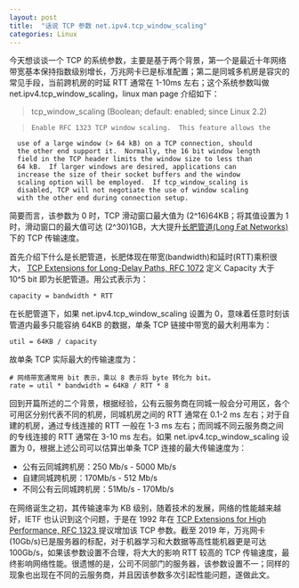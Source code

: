 ```yaml
---
layout: post
title:  "话说 TCP 参数 net.ipv4.tcp_window_scaling"
categories: Linux
---
```


今天想谈谈一个 TCP 的系统参数，主要是基于两个背景，第一个是最近十年网络带宽基本保持指数级别增长，万兆网卡已是标准配置；第二是同城多机房是容灾的常见手段，当前跨机房的时延 RTT 通常在 1-10ms 左右；这个系统参数叫做 net.ipv4.tcp\_window\_scaling，linux man page 介绍如下：


> tcp\_window\_scaling (Boolean; default: enabled; since Linux 2.2)

>     Enable RFC 1323 TCP window scaling.  This feature allows the
      use of a large window (> 64 kB) on a TCP connection, should
      the other end support it.  Normally, the 16 bit window length
      field in the TCP header limits the window size to less than
      64 kB.  If larger windows are desired, applications can
      increase the size of their socket buffers and the window
      scaling option will be employed.  If tcp_window_scaling is
      disabled, TCP will not negotiate the use of window scaling
      with the other end during connection setup.


简要而言，该参数为 0 时，TCP 滑动窗口最大值为 (2^16)64KB；将其值设置为 1 时，滑动窗口的最大值可达 (2^30)1GB，大大提升[长肥管道(Long Fat Networks)](https://en.wikipedia.org/wiki/Bandwidth-delay_product)下的 TCP 传输速度。

首先介绍下什么是长肥管道，长肥体现在带宽(bandwidth)和延时(RTT)乘积很大，
[TCP Extensions for Long-Delay Paths, RFC 1072](https://tools.ietf.org/html/rfc1072) 定义 Capacity 大于 10^5 bit 即为长肥管道。用公式表示为：

```
capacity = bandwidth * RTT
```

在长肥管道下，如果 net.ipv4.tcp\_window\_scaling 设置为 0，意味着任意时刻该管道内最多只能容纳 64KB 的数据，单条 TCP 链接中带宽的最大利用率为：

```
util = 64KB / capacity
```

故单条 TCP 实际最大的传输速度为：

```
# 网络带宽通常用 bit 表示，乘以 8 表示将 byte 转化为 bit。
rate = util * bandwidth = 64KB / RTT * 8
```

回到开篇所述的二个背景，根据经验，公有云服务商在同城一般会分可用区，各个可用区分别代表不同的机房，同城机房之间的 RTT 通常在 0.1-2 ms 左右；对于自建的机房，通过专线连接的 RTT 一般在 1-3 ms 左右；而同城不同云服务商之间的专线连接的 RTT 通常在 3-10 ms 左右。如果 net.ipv4.tcp\_window\_scaling 设置为 0，根据上述公司可以估算出单条 TCP 连接的最大传输速度为：

- 公有云同城跨机房：250 Mb/s - 5000 Mb/s
- 自建同城跨机房：170Mb/s - 512 Mb/s
- 不同公有云同城跨机房：51Mb/s - 170Mb/s

在网络诞生之初，其传输速率为 KB 级别，随着技术的发展，网络的性能越来越好，IETF 也认识到这个问题，于是在 1992 年在 [TCP Extensions for High Performance, RFC 1323 ](https://tools.ietf.org/html/rfc1323#page-8) 提议增加该 TCP 参数。截至 2019 年，万兆网卡(10Gb/s)已是服务器的标配，对于机器学习和大数据等高性能机器更是可达 100Gb/s，如果该参数设置不合理，将大大的影响 RTT 较高的 TCP 传输速度，最终影响网络性能。很遗憾的是，公司不同部门的服务器，该参数设置不一；同样的现象也出现在不同的云服务商，并且因该参数多次引起性能问题，遂做此文。


 


